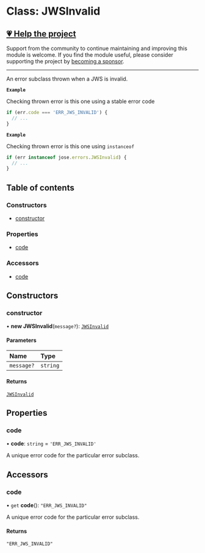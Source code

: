 # Class: JWSInvalid

## [💗 Help the project](https://github.com/sponsors/panva)

Support from the community to continue maintaining and improving this module is welcome. If you find the module useful, please consider supporting the project by [becoming a sponsor](https://github.com/sponsors/panva).

---

An error subclass thrown when a JWS is invalid.

**`Example`**

Checking thrown error is this one using a stable error code

```js
if (err.code === 'ERR_JWS_INVALID') {
  // ...
}
```

**`Example`**

Checking thrown error is this one using `instanceof`

```js
if (err instanceof jose.errors.JWSInvalid) {
  // ...
}
```

## Table of contents

### Constructors

- [constructor](util_errors.JWSInvalid.md#constructor)

### Properties

- [code](util_errors.JWSInvalid.md#code)

### Accessors

- [code](util_errors.JWSInvalid.md#code-1)

## Constructors

### constructor

• **new JWSInvalid**(`message?`): [`JWSInvalid`](util_errors.JWSInvalid.md)

#### Parameters

| Name | Type |
| :------ | :------ |
| `message?` | `string` |

#### Returns

[`JWSInvalid`](util_errors.JWSInvalid.md)

## Properties

### code

• **code**: `string` = `'ERR_JWS_INVALID'`

A unique error code for the particular error subclass.

## Accessors

### code

• `get` **code**(): ``"ERR_JWS_INVALID"``

A unique error code for the particular error subclass.

#### Returns

``"ERR_JWS_INVALID"``
